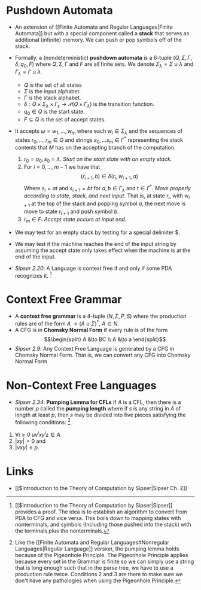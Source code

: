 # Pushdown Automata
* An extension of [[Finite Automata and Regular Languages|Finite Automata]] but with a special component called a **stack** that serves as additional (infinite) memory. We can push or pop symbols off of the stack.

* Formally, a (nondeterministic) **pushdown automata** is a $6$-tuple $(Q,\Sigma,\Gamma,\delta,q_0,F)$ where $Q,\Sigma,\Gamma$ and $F$ are all finite sets. We denote $\Sigma_\lambda = \Sigma\cup\lambda$ and $\Gamma_\lambda=\Gamma\cup\lambda$ 
	* $Q$ is the set of all states
	* $\Sigma$ is the input alphabet.
	* $\Gamma$ is the stack alphabet.
	* $\delta : Q \times \Sigma_{\lambda} \times \Gamma_\epsilon \to \mathcal{P}(Q\times \Gamma_\lambda)$ is the transition function.
	* $q_0\in Q$ is the start state.
	* $F\subseteq Q$ is the set of accept states.
* It accepts $\omega=w_1,\dots,w_m$ where each $w_i\in\Sigma_\lambda$ and the sequences of states $r_0,\dots,r_m\in Q$ and strings $s_0,\dots s_m\in \Gamma^\ast$ representing the stack contents that $M$ has on the accepting branch of the computation.
	1. $r_0=q_0, s_0=\lambda$. *Start on the start state with an empty stack*.
	2. For $i=0,\dots,m-1$ we have that $$(r_{i+1},b)\in\delta(r_i,w_{i+1},a)$$Where $s_i=at$ and $s_{i+1}=bt$ for $a,b\in \Gamma_\lambda$ and $t\in\Gamma^\ast$.  *Move properly according to state, stack, and next input*. That is, at state $r_i$, with $w_{i+1}$ at the top of the stack and popping symbol $a$, the next move is move to state $r_{i+1}$ and push symbol $b$.
	3. $r_m\in F$. *Accept state occurs at input end*.
* We may test for an empty stack by testing for a special delimiter $\$$. 
* We may test if the machine reaches the end of the input string  by assuming the accept state only takes effect when the machine is at the end of the input.

* *Sipser 2.20*: A Language is context free if and only if some PDA recognizes it. [^2]
[^2]: [[$Introduction to the Theory of Computation by Sipser|Sipser]] provides a proof. The idea is to establish an algorithm to convert from PDA to CFG and vice versa. This boils down to mapping states with nonterminals, and symbols (Including those pushed into the stack) with the terminals plus the nonterminals.
# Context Free Grammar
* A **context free grammar** is a $4$-tuple $(N,\Sigma, P,S)$ where the production rules are of the form $A\to (A\cup \Sigma)^\ast$, $A\in N$. 
* A CFG is in **Chomsky Normal Form** if every rule is of the form $$\begin{split} A &\to BC \\ A &\to a \end{split}$$
* *Sipser 2.9*: Any Context Free Language is generated by a CFG in Chomsky Normal Form. That is, we can convert any CFG into Chomsky Normal Form

# Non-Context Free Languages
* *Sipser 2.34*: **Pumping Lemma for CFLs** If $A$ is a CFL, then there is a number $p$ called the **pumping length** where if $s$ is any string in $A$ of length at least $p$, then $s$ may be divided into five pieces satisfying the following conditions: [^1]
1. $\forall i\ge 0$ $uv^ixy^iz\in A$ 
2. $|xy|>0$ and 
3. $|vxy|\le p$.

[^1]: Like the [[Finite Automata and Regular Languages#Nonregular Languages|Regular Language]] version, the pumping lemma holds because of the Pigeonhole Principle. The Pigeonhole Principle applies because every set in the Grammar is finite so we can simply use a string that is long enough such that in the parse tree, we have to use a production rule twice. Conditions 2 and 3 are there to make sure we don't have any pathologies when using the Pigeonhole Principle.

# Links
* [[$Introduction to the Theory of Computation by Sipser|Sipser Ch. 2]]